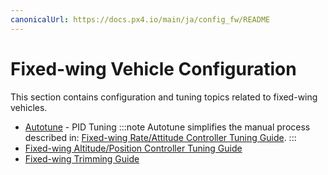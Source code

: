 ```yaml
---
canonicalUrl: https://docs.px4.io/main/ja/config_fw/README
---
```


# Fixed-wing Vehicle Configuration

This section contains configuration and tuning topics related to fixed-wing vehicles.

- [Autotune](../config/autotune.md) - PID Tuning :::note Autotune simplifies the manual process described in: [Fixed-wing Rate/Attitude Controller Tuning Guide](../config_fw/pid_tuning_guide_fixedwing.md).
:::
- [Fixed-wing Altitude/Position Controller Tuning Guide](../config_fw/position_tuning_guide_fixedwing.md)
- [Fixed-wing Trimming Guide](../config_fw/trimming_guide_fixedwing.md)
